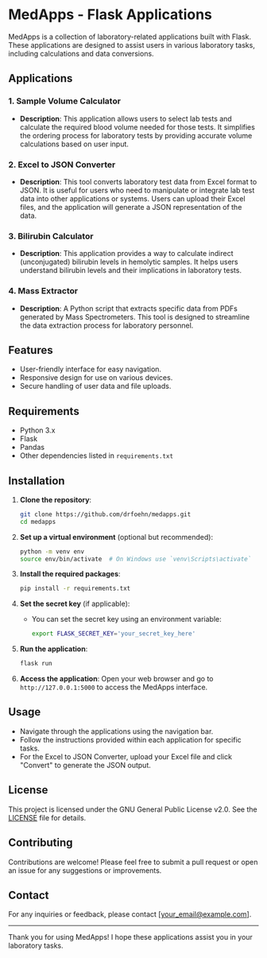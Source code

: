 # MedApps - Flask Applications

MedApps is a collection of laboratory-related applications built with Flask. These applications are designed to assist users in various laboratory tasks, including calculations and data conversions.

## Applications

### 1. Sample Volume Calculator
- **Description**: This application allows users to select lab tests and calculate the required blood volume needed for those tests. It simplifies the ordering process for laboratory tests by providing accurate volume calculations based on user input.

### 2. Excel to JSON Converter
- **Description**: This tool converts laboratory test data from Excel format to JSON. It is useful for users who need to manipulate or integrate lab test data into other applications or systems. Users can upload their Excel files, and the application will generate a JSON representation of the data.

### 3. Bilirubin Calculator
- **Description**: This application provides a way to calculate indirect (unconjugated) bilirubin levels in hemolytic samples. It helps users understand bilirubin levels and their implications in laboratory tests.

### 4. Mass Extractor
- **Description**: A Python script that extracts specific data from PDFs generated by Mass Spectrometers. This tool is designed to streamline the data extraction process for laboratory personnel.

## Features
- User-friendly interface for easy navigation.
- Responsive design for use on various devices.
- Secure handling of user data and file uploads.

## Requirements
- Python 3.x
- Flask
- Pandas
- Other dependencies listed in `requirements.txt`

## Installation

1. **Clone the repository**:
   ```bash
   git clone https://github.com/drfoehn/medapps.git
   cd medapps
   ```

2. **Set up a virtual environment** (optional but recommended):
   ```bash
   python -m venv env
   source env/bin/activate  # On Windows use `venv\Scripts\activate`
   ```

3. **Install the required packages**:
   ```bash
   pip install -r requirements.txt
   ```

4. **Set the secret key** (if applicable):
   - You can set the secret key using an environment variable:
     ```bash
     export FLASK_SECRET_KEY='your_secret_key_here'
     ```

5. **Run the application**:
   ```bash
   flask run
   ```

6. **Access the application**:
   Open your web browser and go to `http://127.0.0.1:5000` to access the MedApps interface.

## Usage
- Navigate through the applications using the navigation bar.
- Follow the instructions provided within each application for specific tasks.
- For the Excel to JSON Converter, upload your Excel file and click "Convert" to generate the JSON output.

## License
This project is licensed under the GNU General Public License v2.0. See the [LICENSE](LICENSE) file for details.

## Contributing
Contributions are welcome! Please feel free to submit a pull request or open an issue for any suggestions or improvements.

## Contact
For any inquiries or feedback, please contact [your_email@example.com].

---

Thank you for using MedApps! I hope these applications assist you in your laboratory tasks.
